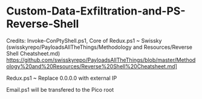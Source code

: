 # Custom-Data-Exfiltration-and-PS-Reverse-Shell

Credits: Invoke-ConPtyShell.ps1, Core of Redux.ps1 ~ Swissky (swisskyrepo/PayloadsAllTheThings/Methodology and Resources/Reverse Shell Cheatsheet.md) https://github.com/swisskyrepo/PayloadsAllTheThings/blob/master/Methodology%20and%20Resources/Reverse%20Shell%20Cheatsheet.md]

Redux.ps1 ~ Replace 0.0.0.0 with external IP

Email.ps1 will be transfered to the Pico root
